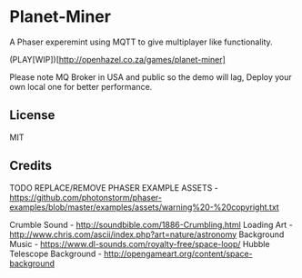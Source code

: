 # Planet-Miner

A Phaser experemint using MQTT to give multiplayer like functionality.

(PLAY[WIP])[http://openhazel.co.za/games/planet-miner]

Please note MQ Broker in USA and public so the demo will lag, Deploy your own local one for better performance.

## License

MIT

## Credits

TODO REPLACE/REMOVE PHASER EXAMPLE ASSETS - https://github.com/photonstorm/phaser-examples/blob/master/examples/assets/warning%20-%20copyright.txt

Crumble Sound - http://soundbible.com/1886-Crumbling.html
Loading Art - http://www.chris.com/ascii/index.php?art=nature/astronomy
Background Music - https://www.dl-sounds.com/royalty-free/space-loop/
Hubble Telescope Background - http://opengameart.org/content/space-background
